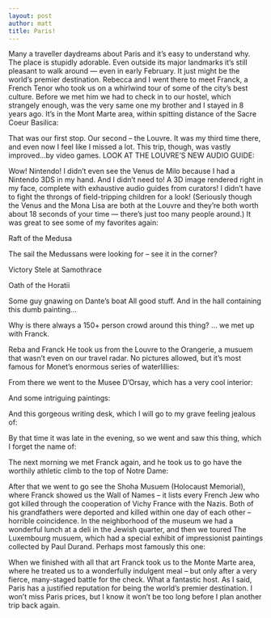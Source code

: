```yaml
---
layout: post
author: matt
title: Paris!
---
```



Many a traveller daydreams about Paris and it’s easy to understand why. The place is stupidly adorable. Even outside its major landmarks it’s still pleasant to walk around — even in early February. It just might be the world’s premier destination.
Rebecca and I went there to meet Franck, a French Tenor who took us on a whirlwind tour of some of the city’s best culture.
Before we met him we had to check in to our hostel, which strangely enough, was the very same one my brother and I stayed in 8 years ago. It’s in the Mont Marte area, within spitting distance of the Sacre Coeur Basilica:

That was our first stop. Our second – the Louvre.
It was my third time there, and even now I feel like I missed a lot. This trip, though, was vastly improved…by video games.
LOOK AT THE LOUVRE’S NEW AUDIO GUIDE:

Wow! Nintendo!
I didn’t even see the Venus de Milo because I had a Nintendo 3DS in my hand. And I didn’t need to! A 3D image rendered right in my face, complete with exhaustive audio guides from curators! I didn’t have to fight the throngs of field-tripping children for a look!
(Seriously though the Venus and the Mona Lisa are both at the Louvre and they’re both worth about 18 seconds of your time — there’s just too many people around.)
It was great to see some of my favorites again:

Raft of the Medusa

The sail the Medussans were looking for – see it in the corner?

Victory Stele at Samothrace

Oath of the Horatii

Some guy gnawing on Dante’s boat
All good stuff. And in the hall containing this dumb painting…

Why is there always a 150+ person crowd around this thing?
… we met up with Franck.

Reba and Franck
He took us from the Louvre to the Orangerie, a musuem that wasn’t even on our travel radar. No pictures allowed, but it’s most famous for Monet’s enormous series of waterlillies:

From there we went to the Musee D’Orsay, which has a very cool interior:

And some intriguing paintings:

And this gorgeous writing desk, which I will go to my grave feeling jealous of:

By that time it was late in the evening, so we went and saw this thing, which I forget the name of:

The next morning we met Franck again, and he took us to go have the worthily athletic climb to the top of Notre Dame:

After that we went to go see the Shoha Musuem (Holocaust Memorial), where Franck showed us the Wall of Names – it lists every French Jew who got killed through the cooperation of Vichy France with the Nazis. Both of his grandfathers were deported and killed within one day of each other – horrible coincidence.
In the neighborhood of the museum we had a wonderful lunch at a deli in the Jewish quarter, and then we toured The Luxembourg musuem, which had a special exhibit of impressionist paintings collected by Paul Durand. Perhaps most famously this one:

When we finished with all that art Franck took us to the Monte Marte area, where he treated us to a wonderfully indulgent meal – but only after a very fierce, many-staged battle for the check. What a fantastic host.
As I said, Paris has a justified reputation for being the world’s premier destination. I won’t miss Paris prices, but I know it won’t be too long before I plan another trip back again.

